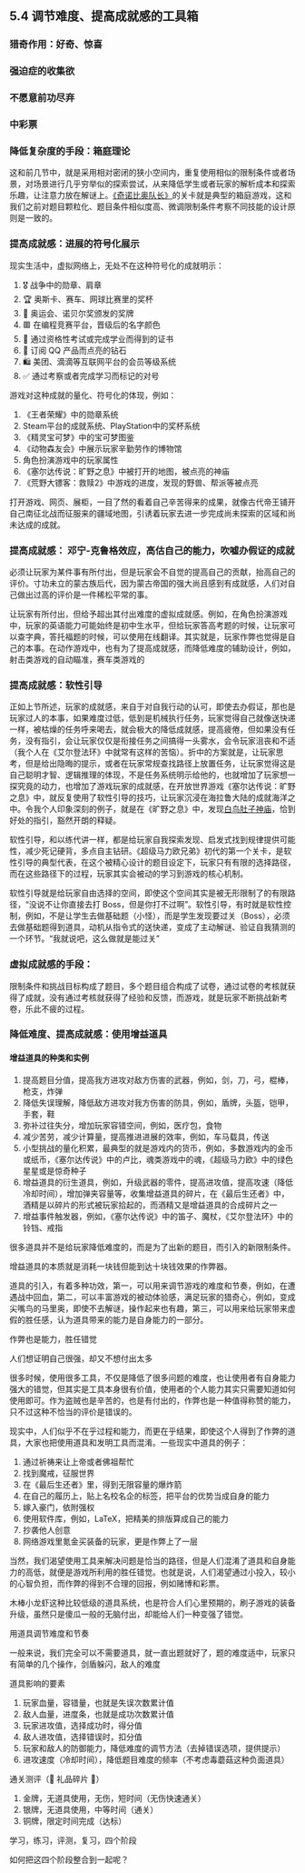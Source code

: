 ## 5.4 调节难度、提高成就感的工具箱

### 猎奇作用：好奇、惊喜

### 强迫症的收集欲

### 不愿意前功尽弃

### 中彩票

### 降低复杂度的手段：箱庭理论

这和前几节中，就是采用相对密闭的狭小空间内，重复使用相似的限制条件或者场景，对场景进行几乎穷举似的探索尝试，从来降低学生或者玩家的解析成本和探索乐趣，让注意力放在解谜上。[《奇诺比奥队长》](https://www.bilibili.com/video/BV1Md4y1B7t4/)的关卡就是典型的箱庭游戏，这和我们之前对题目颗粒化、题目条件相似度高、微调限制条件考察不同技能的设计原则是一致的。

### 提高成就感：进展的符号化展示

现实生活中，虚拟网络上，无处不在这种符号化的成就明示：

1. 🎖 战争中的勋章、肩章
1. 🏆 奥斯卡、赛车、网球比赛里的奖杯
1. 🏅 奥运会、诺贝尔奖颁发的奖牌
1. 🟥 在编程竞赛平台，晋级后的名字颜色
1. 📜 通过资格性考试或完成学业而得到的证书
1. 💎 订阅 QQ 产品而点亮的钻石
1. 🛍️ 美团、滴滴等互联网平台的会员等级系统
1. ✅ 通过考察或者完成学习而标记的对号

游戏对这种成就的量化、符号化的体现，例如：

1. 《王者荣耀》中的勋章系统
1. Steam平台的成就系统、PlayStation中的奖杯系统
1. 《精灵宝可梦》中的宝可梦图鉴
1. 《动物森友会》中展示玩家辛勤劳作的博物馆
1. 角色扮演游戏中的玩家属性
1. 《塞尔达传说：旷野之息》中被打开的地图，被点亮的神庙
1. 《荒野大镖客：救赎2》中游戏的进度，发现的野兽、帮派等被点亮

打开游戏、网页、展柜，一目了然的看着自己辛苦得来的成果，就像古代帝王铺开自己南征北战而征服来的疆域地图，引诱着玩家去进一步完成尚未探索的区域和尚未达成的成就。

### 提高成就感： 邓宁-克鲁格效应，高估自己的能力，吹嘘办假证的成就

必须让玩家为某件事有所付出，但是玩家会不自觉的提高自己的贡献，抬高自己的评价。寸功未立的蒙古族后代，因为蒙古帝国的强大尚且感到有成就感，人们对自己做出过高的评价是一件稀松平常的事。

让玩家有所付出，但给予超出其付出难度的虚拟成就感。例如，在角色扮演游戏中，玩家的英语能力可能始终是初中生水平，但给玩家答高考题的时候，让玩家可以查字典，答托福题的时候，可以使用在线翻译。其实就是，玩家作弊也觉得是自己的本事。在动作游戏中，也有为了提高成就感，而降低难度的辅助设计，例如，射击类游戏的自动瞄准，赛车类游戏的

### 提高成就感：软性引导

正如上节所述，玩家的成就感，来自于对自我行动的认可，即使去办假证，那也是玩家过人的本事，如果难度过低，低到是机械执行任务，玩家觉得自己就像送快递一样，被枯燥的任务呼来喝去，就会极大的降低成就感，提高疲倦，但如果没有任务，没有指引，会让玩家仅仅是衔接任务之间搞得一头雾水，会令玩家沮丧和不适（我个人在《艾尔登法环》中就常有这样的苦恼）。折中的方案就是，让玩家思考，但是给出隐晦的提示，或者在玩家常规查找路径上放置任务，让玩家觉得这是自己聪明才智、逻辑推理的体现，不是任务系统明示给他的，也就增加了玩家想一探究竟的动力，也增加了游戏玩家的成就感，在开放世界游戏《塞尔达传说：旷野之息》中，就反复使用了软性引导的技巧，让玩家沉浸在海拉鲁大陆的成就海洋之中。令我个人印象深刻的例子，就是在《旷野之息》中，发现[白鸟肚子神庙](https://www.bilibili.com/video/BV1DE411E7kD?p=136)，恰到好处的指引，豁然开朗的释疑。

软性引导，和以练代讲一样，都是给玩家自我探索发现、启发式找到规律提供可能性，减少死记硬背，多点自主钻研。《超级马力欧兄弟》初代的第一个关卡，是软性引导的典型代表，在这个被精心设计的题目设定下，玩家只有有限的选择路径，而在这些路径下的过程，玩家其实会被动的学习到游戏的核心机制。

软性引导就是给玩家自由选择的空间，即使这个空间其实是被无形限制了的有限路径，“没说不让你直接去打 Boss，但是你打不过啊”。软性引导，有时就是软性控制，例如，不是让学生去做基础题（小怪），而是学生发现要过关（Boss），必须去做基础题得到道具，动机从指令式的送快递，变成了主动解谜、验证自我猜测的一个环节。“我就说吧，这么做就是能过关”

### 虚拟成就感的手段：

限制条件和挑战目标构成了题目，多个题目组合构成了试卷，通过试卷的考核就获得了成就，没有通过考核就获得了经验和反馈，而游戏，就是玩家不断挑战新考卷，乐此不疲的过程。

### 降低难度、提高成就感：使用增益道具

#### 增益道具的种类和实例

1. 提高题目分值，提高我方进攻对敌方伤害的武器，例如，剑，刀，弓，棍棒，枪支，炸弹
1. 降低失误理解，降低敌方进攻对我方伤害的防具，例如，盾牌，头盔，铠甲，手套，鞋
1. 弥补过往失分，增加玩家容错空间，例如，医疗包，食物
1. 减少苦劳，减少计算量，提高推进进展的效率，例如，车马载具，传送
1. 小型挑战的量化积累，最典型的就是游戏内的货币，例如，多数游戏内的金币或纸币，《塞尔达传说》中的卢比，魂类游戏中的魂，《超级马力欧》中的绿色星星或是惊奇种子
1. 增益道具的衍生道具，例如，升级武器的零件，提高进攻值，提高攻速（降低冷却时间），增加弹夹容量等，收集增益道具的碎片，在《最后生还者》中，酒精是以碎片的形式被玩家拾起的，而酒精又是增益道具的合成碎片之一
1. 增益事件触发器，例如，《塞尔达传说》中的笛子、魔杖，《艾尔登法环》中的铃铛、戒指

很多道具并不是给玩家降低难度的，而是为了出新的题目，而引入的新限制条件。

增益道具的本质就是消耗一块钱但能到达十块钱效果的作弊器。

道具的引入，有着多种功效，第一，可以用来调节游戏的难度和节奏，例如，在遭遇战中回血，第二，可以丰富游戏的被动体验感，满足玩家的猎奇心，例如，变成尖嘴鸟的马里奥，即使不去解谜，操作起来也有趣，第三，可以用来给玩家带来虚假的胜任感，认为道具带来的能力是自身能力的一部分。

作弊也是能力，胜任错觉

人们想证明自己很强，却又不想付出太多

很多时候，使用很多工具，不仅是降低了很多问题的难度，也让使用者有自身能力强大的错觉，但其实是工具本身很有价值，使用者的个人能力其实只需要知道如何使用即可。作为盗贼也是辛苦的，也是有付出的，作弊也是一种值得称赞的能力，只不过这种不恰当的评价是错误的。

现实中，人们似乎不在乎过程和能力，而更在乎结果，即使这个人得到了作弊的道具，大家也把使用道具和发明工具而混淆。一些现实中道具的例子：

1. 通过祈祷来让上帝或者佛祖帮忙
2. 找到魔戒，征服世界
3. 在《最后生还者》里，得到无限容量的爆炸箭
4. 在自己的履历上，贴上名校名企的标签，把平台的优势当成自身的能力
5. 嫁入豪门，依附强权
6. 使用软件库，例如，LaTeX，把精美的排版算成自己的能力
7. 抄袭他人创意
8. 网络游戏里氪金买装备的玩家，更是作弊上了一层

当然，我们渴望使用工具来解决问题是恰当的路径，但是人们混淆了道具和自身能力的高低，就便是游戏所利用的胜任错觉。也就是说，人们渴望通过小投入，较小的心智负担，而作弊的得到不合理的回报，例如赌博和彩票。

木棒小龙虾这种比较低级的道具系统，也是符合人们心里预期的，刷子游戏的装备升级，虽然只是傻瓜一般的无脑付出，却能给人们一种变强了错觉。

用道具调节难度和节奏

一般来说，我们完全可以不需要道具，就一直出题就好了，题的难度适中，玩家只有简单的几个操作，剑盾躲闪，敌人的难度

道具影响的要素

1. 玩家血量，容错量，也就是失误次数累计值
2. 敌人血量，进度条，也就是成功次数累计值
3. 玩家进攻值，选择成功时，得分值
4. 敌人进攻值，选择错误时，扣分值
5. 玩家和敌人的防御能力，降低难度的调节方法（去掉错误选项，提供提示）
6. 进攻速度（冷却时间），降低题目难度的频率（不考虑毒蘑菇这种负面道具）

通关测评（🎁 礼品碎片 🧩）

1. 金牌，无道具使用，无伤，短时间（无伤快速通关）
2. 银牌，无道具使用，中等时间（通关）
3. 铜牌，限定时间完成（达标）


学习，练习，评测，复习，四个阶段

如何把这四个阶段整合到一起呢？
